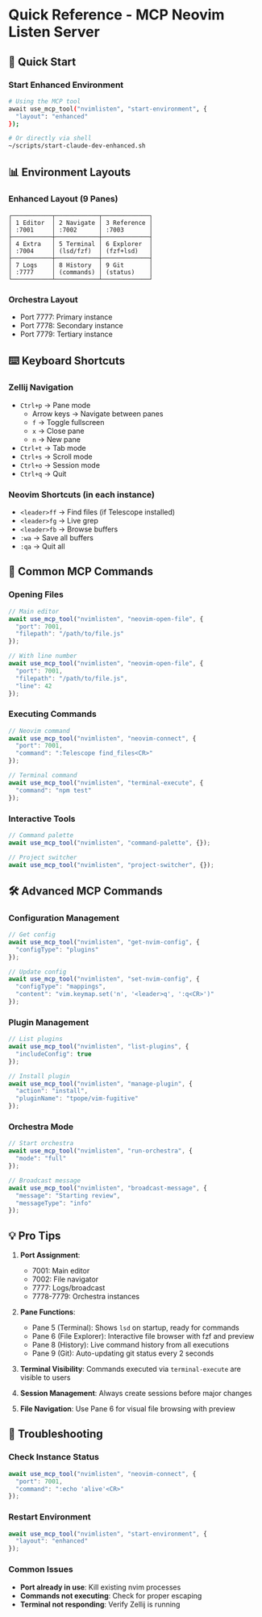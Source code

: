 # Quick Reference - MCP Neovim Listen Server

## 🚀 Quick Start

### Start Enhanced Environment
```bash
# Using the MCP tool
await use_mcp_tool("nvimlisten", "start-environment", {
  "layout": "enhanced"
});

# Or directly via shell
~/scripts/start-claude-dev-enhanced.sh
```

## 📊 Environment Layouts

### Enhanced Layout (9 Panes)
```
┌───────────┬────────────┬─────────────┐
│ 1 Editor  │ 2 Navigate │ 3 Reference │
│ :7001     │ :7002      │ :7003       │
├───────────┼────────────┼─────────────┤
│ 4 Extra   │ 5 Terminal │ 6 Explorer  │
│ :7004     │ (lsd/fzf)  │ (fzf+lsd)   │
├───────────┼────────────┼─────────────┤
│ 7 Logs    │ 8 History  │ 9 Git       │
│ :7777     │ (commands) │ (status)    │
└───────────┴────────────┴─────────────┘
```

### Orchestra Layout
- Port 7777: Primary instance
- Port 7778: Secondary instance  
- Port 7779: Tertiary instance

## ⌨️ Keyboard Shortcuts

### Zellij Navigation
- `Ctrl+p` → Pane mode
  - Arrow keys → Navigate between panes
  - `f` → Toggle fullscreen
  - `x` → Close pane
  - `n` → New pane
- `Ctrl+t` → Tab mode
- `Ctrl+s` → Scroll mode
- `Ctrl+o` → Session mode
- `Ctrl+q` → Quit

### Neovim Shortcuts (in each instance)
- `<leader>ff` → Find files (if Telescope installed)
- `<leader>fg` → Live grep
- `<leader>fb` → Browse buffers
- `:wa` → Save all buffers
- `:qa` → Quit all

## 🔧 Common MCP Commands

### Opening Files
```javascript
// Main editor
await use_mcp_tool("nvimlisten", "neovim-open-file", {
  "port": 7001,
  "filepath": "/path/to/file.js"
});

// With line number
await use_mcp_tool("nvimlisten", "neovim-open-file", {
  "port": 7001,
  "filepath": "/path/to/file.js",
  "line": 42
});
```

### Executing Commands
```javascript
// Neovim command
await use_mcp_tool("nvimlisten", "neovim-connect", {
  "port": 7001,
  "command": ":Telescope find_files<CR>"
});

// Terminal command
await use_mcp_tool("nvimlisten", "terminal-execute", {
  "command": "npm test"
});
```

### Interactive Tools
```javascript
// Command palette
await use_mcp_tool("nvimlisten", "command-palette", {});

// Project switcher
await use_mcp_tool("nvimlisten", "project-switcher", {});
```

## 🛠 Advanced MCP Commands

### Configuration Management
```javascript
// Get config
await use_mcp_tool("nvimlisten", "get-nvim-config", {
  "configType": "plugins"
});

// Update config
await use_mcp_tool("nvimlisten", "set-nvim-config", {
  "configType": "mappings",
  "content": "vim.keymap.set('n', '<leader>q', ':q<CR>')"
});
```

### Plugin Management
```javascript
// List plugins
await use_mcp_tool("nvimlisten", "list-plugins", {
  "includeConfig": true
});

// Install plugin
await use_mcp_tool("nvimlisten", "manage-plugin", {
  "action": "install",
  "pluginName": "tpope/vim-fugitive"
});
```

### Orchestra Mode
```javascript
// Start orchestra
await use_mcp_tool("nvimlisten", "run-orchestra", {
  "mode": "full"
});

// Broadcast message
await use_mcp_tool("nvimlisten", "broadcast-message", {
  "message": "Starting review",
  "messageType": "info"
});
```

## 💡 Pro Tips

1. **Port Assignment**:
   - 7001: Main editor
   - 7002: File navigator
   - 7777: Logs/broadcast
   - 7778-7779: Orchestra instances

2. **Pane Functions**:
   - Pane 5 (Terminal): Shows `lsd` on startup, ready for commands
   - Pane 6 (File Explorer): Interactive file browser with fzf and preview
   - Pane 8 (History): Live command history from all executions
   - Pane 9 (Git): Auto-updating git status every 2 seconds

3. **Terminal Visibility**: Commands executed via `terminal-execute` are visible to users

4. **Session Management**: Always create sessions before major changes

5. **File Navigation**: Use Pane 6 for visual file browsing with preview

## 🚨 Troubleshooting

### Check Instance Status
```javascript
await use_mcp_tool("nvimlisten", "neovim-connect", {
  "port": 7001,
  "command": ":echo 'alive'<CR>"
});
```

### Restart Environment
```javascript
await use_mcp_tool("nvimlisten", "start-environment", {
  "layout": "enhanced"
});
```

### Common Issues
- **Port already in use**: Kill existing nvim processes
- **Commands not executing**: Check for proper escaping
- **Terminal not responding**: Verify Zellij is running